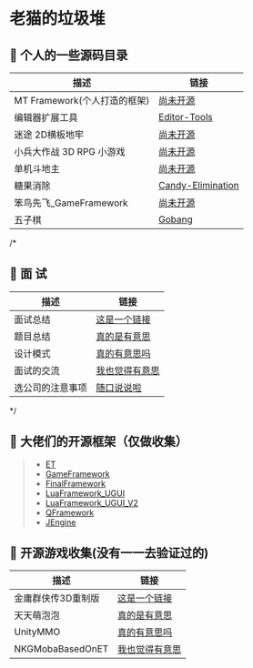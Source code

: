 # 老猫的垃圾堆


## 🤺 个人的一些源码目录
描述 | 链接
--- | ---
MT Framework(个人打造的框架) | [尚未开源](https://github.com/LaoMaoKaKa/MT-Framework)
编辑器扩展工具 | [Editor-Tools](https://github.com/LaoMaoKaKa/Editor-Tools)
迷途 2D横板地牢 | [尚未开源](https://github.com/LaoMaoKaKa/MT-Framework)
小兵大作战 3D RPG 小游戏 | [尚未开源](https://github.com/LaoMaoKaKa/Tiny-Troopers)
单机斗地主 | [尚未开源](https://github.com/LaoMaoKaKa/Fight-the-Landlord)
糖果消除 | [Candy-Elimination](https://github.com/LaoMaoKaKa/Candy-Elimination)
笨鸟先飞_GameFramework | [尚未开源](https://github.com/LaoMaoKaKa/MT-Framework)
五子棋 | [Gobang](https://github.com/LaoMaoKaKa/Gobang)

/*
## 🤺 面 试 
描述 | 链接
--- | ---
面试总结 | [这是一个链接](https://github.com/LaoMaoKaKa/Note/blob/main/%E9%9D%A2%E8%AF%95%E5%A4%8D%E4%B9%A0)
题目总结 | [真的是有意思](https://github.com/LaoMaoKaKa/Note/blob/main/%E9%A2%98%E7%9B%AE%E7%BB%83%E4%B9%A0)
设计模式 | [真的有意思吗](https://github.com/LaoMaoKaKa/Note/blob/main/Unity%E5%BD%93%E4%B8%AD%E5%B8%B8%E7%94%A8%E7%9A%84%E8%AE%BE%E8%AE%A1%E6%A8%A1%E5%BC%8F)
面试的交流 | [我也觉得有意思](https://github.com/LaoMaoKaKa/Note/blob/main/%E9%9D%A2%E8%AF%95%E7%9A%84%E4%BA%A4%E6%B5%81)
选公司的注意事项 | [随口说说啦](https://github.com/LaoMaoKaKa/Note/blob/main/%E9%80%89%E5%85%AC%E5%8F%B8%E7%9A%84%E6%B3%A8%E6%84%8F%E4%BA%8B%E9%A1%B9)
*/

## 🤺 大佬们的开源框架（仅做收集）
>* [ET](https://github.com/egametang/ET)
>* [GameFramework](https://github.com/EllanJiang/GameFramework)
>* [FinalFramework](https://github.com/jarjin/FinalFramework)
>* [LuaFramework_UGUI](https://github.com/jarjin/LuaFramework_UGUI)
>* [LuaFramework_UGUI_V2](https://github.com/jarjin/LuaFramework_UGUI_V2)
>* [QFramework](https://github.com/liangxiegame/QFramework)
>* [JEngine](https://github.com/JasonXuDeveloper/JEngine)

## 🤺 开源游戏收集(没有一一去验证过的)
描述 | 链接
--- | ---
金庸群侠传3D重制版 | [这是一个链接](https://github.com/jynew/jynew)
天天萌泡泡 | [真的是有意思](https://github.com/superzhan/UnityBubbleGame)
UnityMMO | [真的有意思吗](https://github.com/liuhaopen/UnityMMO)
NKGMobaBasedOnET | [我也觉得有意思](https://github.com/wqaetly/NKGMobaBasedOnET)

